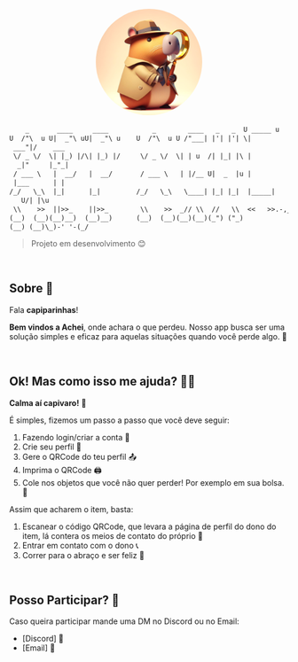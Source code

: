 <p align="center">
<img src="./assets/images/favicon/android-chrome-192x192.png" alt="Capypara Homes" style="border-radius: 50%;" />
</p>



```
    _       ____     ____           _        ____   _   _  U _____ u             
U  /"\  u U|  _"\ uU|  _"\ u    U  /"\  u U /"___| |'| |'| \| ___"|/    ___      
 \/ _ \/  \| |_) |/\| |_) |/     \/ _ \/  \| | u  /| |_| |\ |  _|"     |_"_|     
 / ___ \   |  __/   |  __/       / ___ \   | |/__ U|  _  |u | |___      | |      
/_/   \_\  |_|      |_|         /_/   \_\   \____| |_| |_|  |_____|   U/| |\u    
 \\    >>  ||>>_    ||>>_        \\    >>  _// \\  //   \\  <<   >>.-,_|___|_,-. 
(__)  (__)(__)__)  (__)__)      (__)  (__)(__)(__)(_") ("_)(__) (__)\_)-' '-(_/  

```

> Projeto em desenvolvimento 😊

<br>


## Sobre 🤔

Fala **capiparinhas**! 

**Bem vindos a Achei**, onde achara o que perdeu. Nosso app busca ser uma solução simples e eficaz para aquelas situações quando você perde algo. 📱

<br>


## Ok! Mas como isso me ajuda? 🤷‍♂️

**Calma aí capivaro!** 🦛

É simples, fizemos um passo a passo que você deve seguir:

1. Fazendo login/criar a conta 🔑
2. Crie seu perfil 👤
3. Gere o QRCode do teu perfil 📤
4. Imprima o QRCode 🖨️
5. Cole nos objetos que você não quer perder! Por exemplo em sua bolsa. 🎒

Assim que acharem o item, basta:
1. Escanear o código QRCode, que levara a página de perfil do dono do item, lá contera os meios de contato do próprio 📱
2. Entrar em contato com o dono 📞
3. Correr para o abraço e ser feliz 🤗

<br>

## Posso Participar? 👀

Caso queira participar mande uma DM no Discord ou no Email:
- [Discord] 💬
- [Email] 📧
